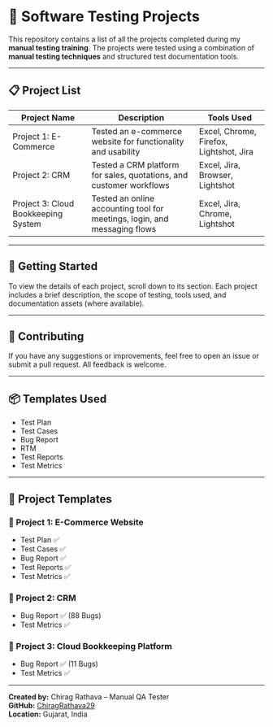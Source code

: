 # 🧪 Software Testing Projects

This repository contains a list of all the projects completed during my **manual testing training**. The projects were tested using a combination of **manual testing techniques** and structured test documentation tools.

---

## 📋 Project List

| Project Name                       | Description                                                              | Tools Used                              |
|------------------------------------|--------------------------------------------------------------------------|-----------------------------------------|
| Project 1: E-Commerce   | Tested an e-commerce website for functionality and usability      | Excel, Chrome, Firefox, Lightshot, Jira |
| Project 2: CRM          | Tested a CRM platform for sales, quotations, and customer workflows      | Excel, Jira, Browser, Lightshot         |
| Project 3: Cloud Bookkeeping System | Tested an online accounting tool for meetings, login, and messaging flows | Excel, Jira, Chrome, Lightshot          |

---

## 🚀 Getting Started

To view the details of each project, scroll down to its section. Each project includes a brief description, the scope of testing, tools used, and documentation assets (where available).

---

## 🤝 Contributing

If you have any suggestions or improvements, feel free to open an issue or submit a pull request. All feedback is welcome.

---

## 📦 Templates Used

- Test Plan  
- Test Cases  
- Bug Report  
- RTM  
- Test Reports  
- Test Metrics

---

## 📁 Project Templates

### 📌 Project 1: E-Commerce Website

- Test Plan ✅  
- Test Cases ✅  
- Bug Report ✅
- Test Reports ✅  
- Test Metrics ✅  

### 📌 Project 2: CRM

- Bug Report ✅ (88 Bugs)
- Test Metrics ✅  

### 📌 Project 3: Cloud Bookkeeping Platform

  
- Bug Report ✅ (11 Bugs)   
- Test Metrics ✅  

---

**Created by:** Chirag Rathava – Manual QA Tester  
**GitHub:** [ChiragRathava29](https://github.com/ChiragRathava29)  
**Location:** Gujarat, India  
